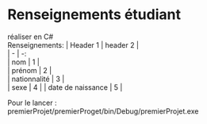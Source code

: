# Renseignements étudiant

réaliser en C#     
Renseignements:
| Header 1          |   header 2      |       
| - | -:     
| nom               |        1        |         
| prénom            |        2        |         
| nationnalité      |        3        |     
| sexe              |        4        |
| date de naissance |        5        |      


Pour le lancer :     
premierProjet/premierProget/bin/Debug/premierProjet.exe

